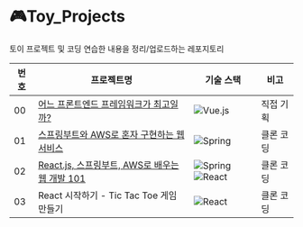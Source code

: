 # 🎮Toy_Projects
토이 프로젝트 및 코딩 연습한 내용을 정리/업로드하는 레포지토리

| 번호 | 프로젝트명                                                   | 기술 스택                                                    | 비고      |
| ---- | ------------------------------------------------------------ | ------------------------------------------------------------ | --------- |
| 00   | [어느 프론트엔드 프레임워크가 최고일까?](https://github.com/siwon-park/Toy_Projects/tree/master/00_Which_FrontFramework_Is_The_Best) | ![Vue.js](https://img.shields.io/badge/vuejs-%2335495e.svg?style=flat&logo=vuedotjs&logoColor=%234FC08D) | 직접 기획 |
| 01   | [스프링부트와 AWS로 혼자 구현하는 웹 서비스](https://github.com/siwon-park/Toy_Projects/tree/master/01_SpringBoot_with_AWS) | ![Spring](https://img.shields.io/badge/spring-%236DB33F.svg?style=flat&logo=spring&logoColor=white) | 클론 코딩 |
| 02   | [React.js, 스프링부트, AWS로 배우는 웹 개발 101](https://github.com/siwon-park/Toy_Projects/tree/master/02_SpringBoot_with_React) | ![Spring](https://img.shields.io/badge/spring-%236DB33F.svg?style=flat&logo=spring&logoColor=white)![React](https://img.shields.io/badge/react-%2320232a.svg?style=flat&logo=react&logoColor=%2361DAFB) | 클론 코딩 |
| 03   | React 시작하기 - Tic Tac Toe 게임 만들기                     | ![React](https://img.shields.io/badge/react-%2320232a.svg?style=flat&logo=react&logoColor=%2361DAFB) | 클론 코딩 |

<br>
